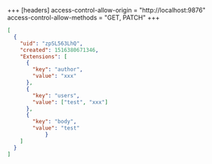 +++
[headers]
access-control-allow-origin = "http://localhost:9876"
access-control-allow-methods = "GET, PATCH"
+++

```json
[
  {
    "uid": "zpSL563LhQ",
    "created": 1516380671346,
    "Extensions": [
      {
        "key": "author",
        "value": "xxx"
      },
      {
        "key": "users",
        "value": ["test", "xxx"]
      },
      {
        "key": "body",
        "value": "test"
			}
    ]
  }
]
```
